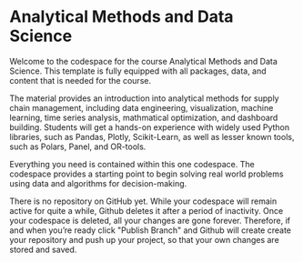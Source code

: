 # Analytical Methods and Data Science

Welcome to the codespace for the course Analytical Methods and Data Science. This template is fully equipped with all packages, data, and content that is needed for the course.

The material provides an introduction into analytical methods for supply chain management, including data engineering, visualization, machine learning, time series analysis, mathmatical optimization, and dashboard building. Students will get a hands-on experience with widely used Python libraries, such as Pandas, Plotly, Scikit-Learn, as well as lesser known tools, such as Polars, Panel, and OR-tools. 

Everything you need is contained within this one codespace. The codespace provides a starting point to begin solving real world problems using data and algorithms for decision-making.

There is no repository on GitHub yet. While your codespace will remain active for quite a while, Github deletes it after a period of inactivity. Once your codespace is deleted, all your changes are gone forever.  Therefore, if and when you’re ready click "Publish Branch" and Github will create create your repository and push up your project, so that your own changes are stored and saved. 
